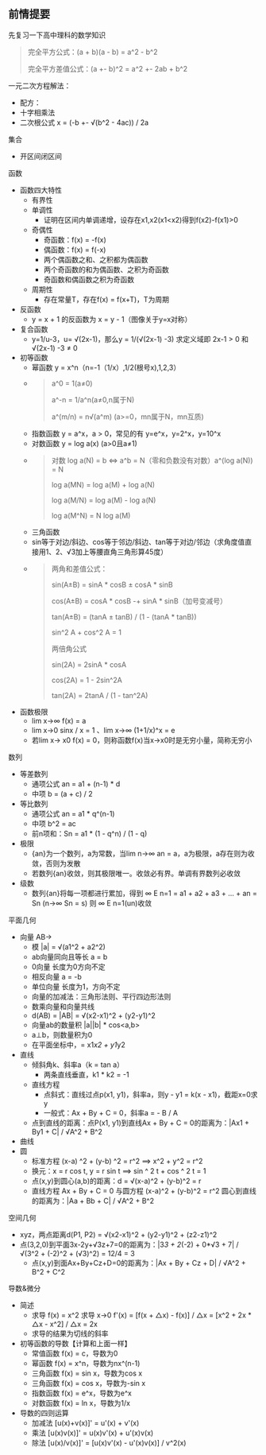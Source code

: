 ## 前情提要

先复习一下高中理科的数学知识

> 完全平方公式：(a + b)(a - b) = a^2 - b^2
>
> 完全平方差值公式：(a +- b)^2 = a^2 +- 2ab + b^2

一元二次方程解法：

- 配方：
- 十字相乘法
- 二次根公式 x = (-b +- √(b^2 - 4ac)) / 2a

集合

- 开区间闭区间

函数

- 函数四大特性
    - 有界性
    - 单调性
        - 证明在区间内单调递增，设存在x1,x2(x1<x2)得到f(x2)-f(x1)>0
    - 奇偶性
        - 奇函数：f(x) = -f(x)
        - 偶函数：f(x) = f(-x)
        - 两个偶函数之和、之积都为偶函数
        - 两个奇函数的和为偶函数、之积为奇函数
        - 奇函数和偶函数之积为奇函数
    - 周期性
        - 存在常量T，存在f(x) = f(x+T)，T为周期
- 反函数
    - y = x + 1 的反函数为 x = y - 1（图像关于y=x对称）
- 复合函数
    - y=1/u-3，u= √(2x-1)，那么y = 1/(√(2x-1) -3) 求定义域即 2x-1 > 0 和 √(2x-1) -3 ≠ 0
- 初等函数
    - 幂函数 y = x^n（n=-1（1/x）,1/2(根号x),1,2,3）
    - > a^0 = 1(a≠0)
      >
      > a^-n = 1/a^n(a≠0,n属于N)
      >
      > a^(m/n) = n√(a^m) (a>=0，mn属于N，mn互质)
    - 指数函数 y = a^x，a > 0，常见的有 y=e^x，y=2^x，y=10^x
    - 对数函数 y = log a(x) (a>0且a≠1)
    - > 对数 log a(N) = b <=> a^b = N（零和负数没有对数）a^(log a(N)) = N
      >
      > log a(MN) = log a(M) + log a(N)
      >
      > log a(M/N) = log a(M) - log a(N)
      >
      > log a(M^N) = N log a(M)
    - 三角函数
    - sin等于对边/斜边、cos等于邻边/斜边、tan等于对边/邻边（求角度值直接用1、2、√3加上等腰直角三角形算45度）
    - > 两角和差值公式：
      >
      > sin(A±B) = sinA * cosB ± cosA * sinB
      >
      > cos(A±B) = cosA * cosB -+ sinA * sinB（加号变减号）
      >
      > tan(A±B) = (tanA ± tanB) / (1 - (tanA * tanB))
      >
      > sin^2 A + cos^2 A = 1
      >
      > 两倍角公式
      >
      > sin(2A) = 2sinA * cosA
      >
      > cos(2A) = 1 - 2sin^2A
      >
      > tan(2A) = 2tanA / (1 - tan^2A)
- 函数极限
    - lim x->∞ f(x) = a
    - lim x->0 sinx / x = 1 、lim x->∞ (1+1/x)^x = e
    - 若lim x-> x0 f(x) = 0，则称函数f(x)当x->x0时是无穷小量，简称无穷小

数列

- 等差数列
    - 通项公式 an = a1 + (n-1) * d
    - 中项 b = (a + c) / 2
- 等比数列
    - 通项公式 an = a1 * q^(n-1)
    - 中项 b^2 = ac
    - 前n项和：Sn = a1 * (1 - q^n) / (1 - q)
- 极限
    - {an}为一个数列，a为常数，当lim n→∞ an = a，a为极限，a存在则为收敛，否则为发散
    - 若数列{an}收敛，则其极限唯一。收敛必有界。单调有界数列必收敛
- 级数
    - 数列{an}将每一项都进行累加，得到 ∞ E n=1 = a1 + a2 + a3 + ... + an = Sn (n→∞ Sn = s) 则 ∞ E n=1(un)收敛

平面几何

- 向量 AB->
    - 模 |a| = √(a1^2 + a2^2)
    - ab向量同向且等长 a = b
    - 0向量 长度为0方向不定
    - 相反向量 a = -b
    - 单位向量 长度为1，方向不定
    - 向量的加减法：三角形法则、平行四边形法则
    - 数乘向量和向量共线
    - d(AB) = |AB| = √(x2-x1)^2 + (y2-y1)^2
    - 向量ab的数量积 |a||b| * cos<a,b>
    - a⊥b，则数量积为0
    - 在平面坐标中，= x1*x2 + y1*y2
- 直线
    - 倾斜角k、斜率a（k = tan a）
        - 两条直线垂直，k1 * k2 = -1
    - 直线方程
        - 点斜式：直线过点p(x1, y1)，斜率a，则y - y1 = k(x - x1)，截距x=0求y
        - 一般式：Ax + By + C = 0，斜率a = - B / A
    - 点到直线的距离：点P(x1, y1)到直线Ax + By + C = 0的距离为：|Ax1 + By1 + C| / √A^2 + B^2
- 曲线
- 圆
    - 标准方程 (x-a) ^2 + (y-b) ^2 = r^2 ==> x^2 + y^2 = r^2
    - 换元：x = r cos t, y = r sin t ==> sin ^ 2 t + cos ^ 2 t = 1
    - 点(x,y)到圆心(a,b)的距离：d = √(x-a)^2 + (y-b)^2 = r
    - 直线方程 Ax + By + C = 0 与圆方程 (x-a)^2 + (y-b)^2 = r^2 圆心到直线的距离为：|Aa + Bb + C| / √A^2 + B^2

空间几何

- xyz，两点距离d(P1, P2) = √(x2-x1)^2 + (y2-y1)^2 + (z2-z1)^2
- 点(3,2,0)到平面3x-2y+√3z+7=0的距离为：|3*3 + 2*(-2) + 0*√3 + 7| / √(3^2 + (-2)^2 + (√3)^2) = 12/4 = 3
    - 点(x,y)到面Ax+By+Cz+D=0的距离为：|Ax + By + Cz + D| / √A^2 + B^2 + C^2

导数&微分

- 简述
    - 求导 f(x) = x^2 求导 x->0 f'(x) = [f(x + △x) - f(x)] / △x = [x^2 + 2x * △x - x^2] / △x = 2x
    - 求导的结果为切线的斜率
- 初等函数的导数【计算和上面一样】
    - 常值函数 f(x) = c，导数为0
    - 幂函数 f(x) = x^n，导数为nx^(n-1)
    - 三角函数 f(x) = sin x，导数为cos x
    - 三角函数 f(x) = cos x，导数为-sin x
    - 指数函数 f(x) = e^x，导数为e^x
    - 对数函数 f(x) = ln x，导数为1/x
- 导数的四则运算
    - 加减法 [u(x)+v(x)]' = u'(x) + v'(x)
    - 乘法 [u(x)v(x)]' = u(x)v'(x) + u'(x)v(x)
    - 除法 [u(x)/v(x)]' = [u(x)v'(x) - u'(x)v(x)] / v^2(x)